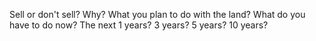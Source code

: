 Sell or don't sell? Why?
What you plan to do with the land?
What do you have to do now? The next 1 years? 3 years? 5 years? 10 years?

